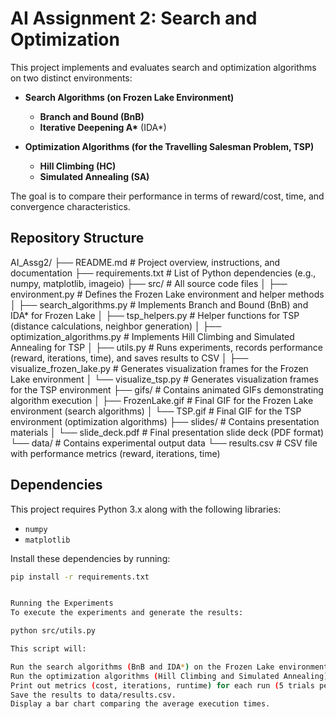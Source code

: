 # AI Assignment 2: Search and Optimization

This project implements and evaluates search and optimization algorithms on two distinct environments:

- **Search Algorithms (on Frozen Lake Environment)**
  - **Branch and Bound (BnB)**
  - **Iterative Deepening A\*** (IDA*)

- **Optimization Algorithms (for the Travelling Salesman Problem, TSP)**
  - **Hill Climbing (HC)**
  - **Simulated Annealing (SA)**

The goal is to compare their performance in terms of reward/cost, time, and convergence characteristics.

## Repository Structure
AI_Assg2/
├── README.md                   # Project overview, instructions, and documentation
├── requirements.txt            # List of Python dependencies (e.g., numpy, matplotlib, imageio)
├── src/                        # All source code files
│   ├── environment.py          # Defines the Frozen Lake environment and helper methods
│   ├── search_algorithms.py    # Implements Branch and Bound (BnB) and IDA* for Frozen Lake
│   ├── tsp_helpers.py          # Helper functions for TSP (distance calculations, neighbor generation)
│   ├── optimization_algorithms.py  # Implements Hill Climbing and Simulated Annealing for TSP
│   ├── utils.py                # Runs experiments, records performance (reward, iterations, time), and saves results to CSV
│   ├── visualize_frozen_lake.py  # Generates visualization frames for the Frozen Lake environment
│   └── visualize_tsp.py           # Generates visualization frames for the TSP environment
├── gifs/                       # Contains animated GIFs demonstrating algorithm execution
│   ├── FrozenLake.gif          # Final GIF for the Frozen Lake environment (search algorithms)
│   └── TSP.gif                 # Final GIF for the TSP environment (optimization algorithms)
├── slides/                     # Contains presentation materials
│   └── slide_deck.pdf          # Final presentation slide deck (PDF format)
└── data/                       # Contains experimental output data
    └── results.csv             # CSV file with performance metrics (reward, iterations, time)




## Dependencies

This project requires Python 3.x along with the following libraries:

- `numpy`
- `matplotlib`

Install these dependencies by running:

```bash
pip install -r requirements.txt


Running the Experiments
To execute the experiments and generate the results:

python src/utils.py

This script will:

Run the search algorithms (BnB and IDA*) on the Frozen Lake environment.
Run the optimization algorithms (Hill Climbing and Simulated Annealing) on a TSP instance.
Print out metrics (cost, iterations, runtime) for each run (5 trials per algorithm).
Save the results to data/results.csv.
Display a bar chart comparing the average execution times.